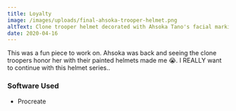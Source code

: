 ```yaml
---
title: Loyalty
image: /images/uploads/final-ahsoka-trooper-helmet.png
altText: Clone trooper helmet decorated with Ahsoka Tano's facial markings
date: 2020-04-16
---
```


This was a fun piece to work on. Ahsoka was back and seeing the clone troopers honor her with their painted helmets made me 😭. I REALLY want to continue with this helmet series..

### Software Used

- Procreate
